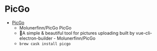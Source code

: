 # PicGo
- [PicGo](https://github.com/Molunerfinn/PicGo)
  -  Molunerfinn/PicGo PicGo
  - :rocket:A simple & beautiful tool for pictures uploading built by vue-cli-electron-builder - Molunerfinn/PicGo
  - `brew cask install picgo`
